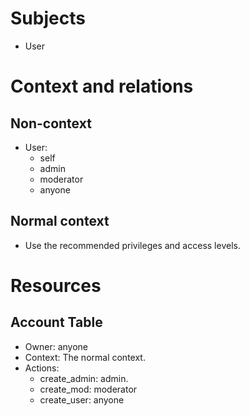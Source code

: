 # Subjects

-   User

# Context and relations

## Non-context

-   User:
    -   self
    -   admin
    -   moderator
    -   anyone

## Normal context

-   Use the recommended privileges and access levels.

# Resources

## Account Table

-   Owner: anyone
-   Context: The normal context.
-   Actions:
    -   create_admin: admin.
    -   create_mod: moderator
    -   create_user: anyone
